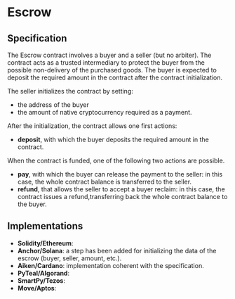 # Escrow

## Specification

The Escrow contract involves a buyer
and a seller (but no arbiter).
The contract acts as a trusted
intermediary to protect the buyer from
the possible non-delivery of the 
purchased goods. The buyer is 
expected to deposit the required amount
in the contract after the contract 
initialization.

The seller initializes the contract by 
setting: 
- the address of the buyer 
- the amount of native cryptocurrency 
required as a payment.

After the initialization, the contract 
allows one first actions:
- **deposit**, with which the buyer 
deposits the required amount in the 
contract.

When the contract is funded, one of the 
following two actions are possible.
- **pay**, with which the buyer can 
release the payment to the
seller: in this case, the whole contract
balance 
is transferred to the seller.
- **refund**, that allows
the seller to accept a buyer reclaim: 
in this case, the contract issues a 
refund,transferring back the whole 
contract balance to the buyer.

## Implementations

- **Solidity/Ethereum**: 
- **Anchor/Solana**: a step has been added for initializing the data of the escrow (buyer, seller, amount, etc.).
- **Aiken/Cardano**: implementation coherent with the specification.
- **PyTeal/Algorand**:
- **SmartPy/Tezos**:
- **Move/Aptos**:
